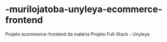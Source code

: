 # -murilojatoba-unyleya-ecommerce-frontend
Projeto ecommerce-frontend da matéria Projeto Full-Stack - Unyleya
